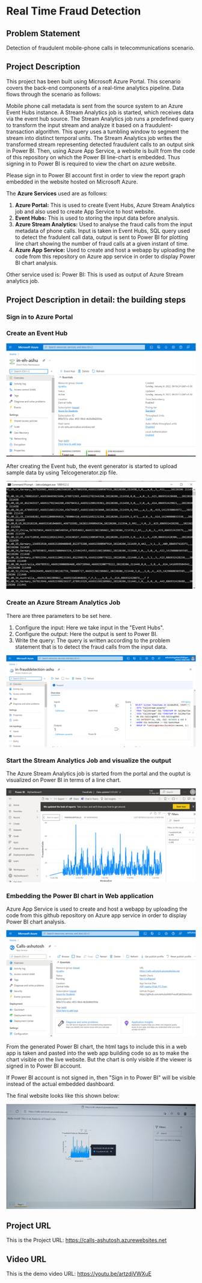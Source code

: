 # Real Time Fraud Detection

## Problem Statement
Detection of fraudulent mobile-phone calls in telecommunications scenario.

## Project Description
This project has been built using Microsoft Azure Portal. This scenario covers the back-end components of a real-time analytics pipeline. Data flows through the scenario as follows: 

Mobile phone call metadata is sent from the source system to an Azure Event Hubs instance. 
A Stream Analytics job is started, which receives data via the event hub source. 
The Stream Analytics job runs a predefined query to transform the input stream and analyze it based on a fraudulent-transaction algorithm. This query uses a tumbling window to segment the stream into distinct temporal units. 
The Stream Analytics job writes the transformed stream representing detected fraudulent calls to an output sink in Power BI.
Then, using Azure App Service, a website  is built from the code of this repository on which the Power BI line-chart is embedded. Thus  signing in to Power BI is required to view the chart on azure website.

Please sign in to Power BI account first in order to view the report graph embedded in the website hosted on Microsoft Azure.

The **Azure Services** used are as follows:
1. **Azure Portal:** This is used to create Event Hubs, Azure Stream Analytics job and also used to create App Service to host website. 
2. **Event Hubs:** This is used to storing the input data before analysis.
3. **Azure Stream Analytics:** Used to analyse the fraud calls from the input metadata of phone calls. Input is taken in Event Hubs, SQL query used to detect the fradulent call data, output is sent to Power BI for plotting line chart showing the number of fraud calls at a given instant of time.
4. **Azure App Service:** Used to create and host a webapp by uploading the code from this repository on Azure app service in order to display Power BI chart analysis. 

Other service used is:  Power BI: This is used as output of Azure Stream analytics job.

## Project Description in detail: the building steps

### Sign in to Azure Portal

### Create an Event Hub
![Event Hubs](https://github.com/ashutosh60/FraudCallsDetection/blob/master/event-hubs.png)

After creating the Event hub, the event generator is started to upload sample data by using Telcogenerator.zip file.

![Telcogen](https://github.com/ashutosh60/FraudCallsDetection/blob/master/telco.png)

### Create an Azure Stream Analytics Job
There are three parameters to be set here.
1. Configure the input: Here we take input in the "Event Hubs".
2. Configure the output: Here the output is sent to Power BI.
3. Write the query: The query is written according to the problem statement that is to detect the fraud calls from the input data.

![Azure Stream Analytics](https://github.com/ashutosh60/FraudCallsDetection/blob/master/stream-analytics.png)

### Start the Stream Analytics Job and visualize the output

The Azure Stream Analytics job is started from the portal and the ouptut is visualized on Power BI in terms of a line chart.

![Power BI](https://github.com/ashutosh60/FraudCallsDetection/blob/master/power-bi.png)

### Embedding the Power BI chart in Web application

Azure App Service is used to create and host a webapp by uploading the code from this github repository on Azure app service in order to display Power BI chart analysis.

![Azure App Service](https://github.com/ashutosh60/FraudCallsDetection/blob/master/app-service.png)

From the generated Power BI chart, the html tags to include this in a web app is taken and pasted into the web app building code so as to make the chart visible on the live website. But the chart is only visible if the viewer is signed in to Power BI account. 

If Power BI account is not signed in, then "Sign in to Power BI" will be visible instead of the actual embedded dashboard.

The final website looks like this shown below:

![Webapp chart](https://github.com/ashutosh60/FraudCallsDetection/blob/master/webapp.jpeg)

## Project URL
This is the Project URL: https://calls-ashutosh.azurewebsites.net

## Video URL
This is the demo video URL: https://youtu.be/artzdjVWXuE 
